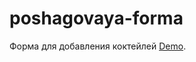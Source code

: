 # poshagovaya-forma

Форма для добавления коктейлей
[Demo](https://reshetnyk.000webhostapp.com/p-form/index.html).
